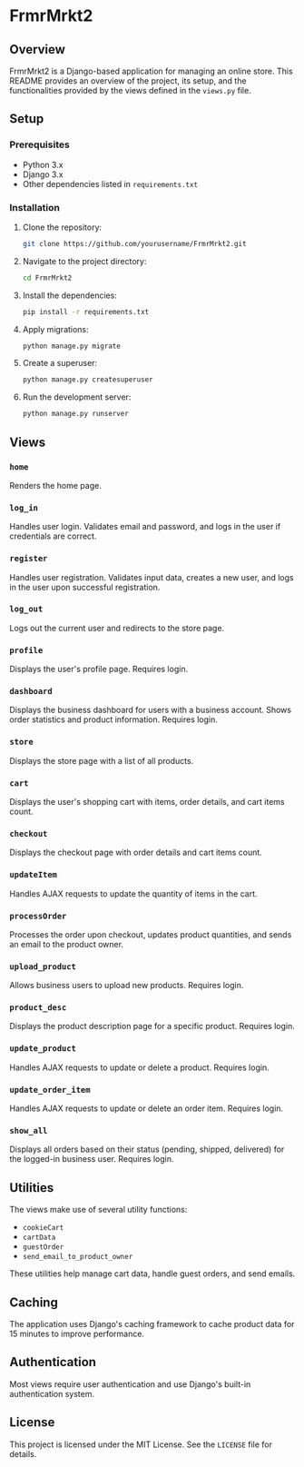# FrmrMrkt2

## Overview

FrmrMrkt2 is a Django-based application for managing an online store. This README provides an overview of the project, its setup, and the functionalities provided by the views defined in the `views.py` file.

## Setup

### Prerequisites

- Python 3.x
- Django 3.x
- Other dependencies listed in `requirements.txt`

### Installation

1. Clone the repository:
   ```bash
   git clone https://github.com/yourusername/FrmrMrkt2.git
   ```
2. Navigate to the project directory:
   ```bash
   cd FrmrMrkt2
   ```
3. Install the dependencies:
   ```bash
   pip install -r requirements.txt
   ```
4. Apply migrations:
   ```bash
   python manage.py migrate
   ```
5. Create a superuser:
   ```bash
   python manage.py createsuperuser
   ```
6. Run the development server:
   ```bash
   python manage.py runserver
   ```

## Views

### `home`

Renders the home page.

### `log_in`

Handles user login. Validates email and password, and logs in the user if credentials are correct.

### `register`

Handles user registration. Validates input data, creates a new user, and logs in the user upon successful registration.

### `log_out`

Logs out the current user and redirects to the store page.

### `profile`

Displays the user's profile page. Requires login.

### `dashboard`

Displays the business dashboard for users with a business account. Shows order statistics and product information. Requires login.

### `store`

Displays the store page with a list of all products.

### `cart`

Displays the user's shopping cart with items, order details, and cart items count.

### `checkout`

Displays the checkout page with order details and cart items count.

### `updateItem`

Handles AJAX requests to update the quantity of items in the cart.

### `processOrder`

Processes the order upon checkout, updates product quantities, and sends an email to the product owner.

### `upload_product`

Allows business users to upload new products. Requires login.

### `product_desc`

Displays the product description page for a specific product. Requires login.

### `update_product`

Handles AJAX requests to update or delete a product. Requires login.

### `update_order_item`

Handles AJAX requests to update or delete an order item. Requires login.

### `show_all`

Displays all orders based on their status (pending, shipped, delivered) for the logged-in business user. Requires login.

## Utilities

The views make use of several utility functions:

- `cookieCart`
- `cartData`
- `guestOrder`
- `send_email_to_product_owner`

These utilities help manage cart data, handle guest orders, and send emails.

## Caching

The application uses Django's caching framework to cache product data for 15 minutes to improve performance.

## Authentication

Most views require user authentication and use Django's built-in authentication system.

## License

This project is licensed under the MIT License. See the `LICENSE` file for details.
